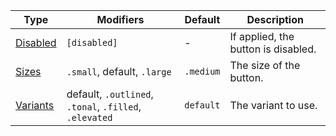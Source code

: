 | Type                  | Modifiers                                              | Default   | Description                         |
| --------------------- | ------------------------------------------------------ | --------- | ----------------------------------- |
| [Disabled](#disabled) | `[disabled]`                                           | -         | If applied, the button is disabled. |
| [Sizes](#sizes)       | `.small`, default, `.large`                            | `.medium` | The size of the button.             |
| [Variants](#variants) | default, `.outlined`, `.tonal`, `.filled`, `.elevated` | `default` | The variant to use.                 |
